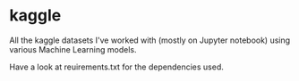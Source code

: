 # kaggle

All the kaggle datasets I've worked with (mostly on Jupyter notebook) using various Machine Learning models.

Have a look at reuirements.txt for the dependencies used.